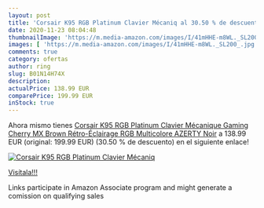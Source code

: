 ```yaml
---
layout: post
title: 'Corsair K95 RGB Platinum Clavier Mécaniq al 30.50 % de descuento'
date: 2020-11-23 08:04:48
thumbnailImage: 'https://m.media-amazon.com/images/I/41mHHE-m8WL._SL200_.jpg'
images: [ 'https://m.media-amazon.com/images/I/41mHHE-m8WL._SL200_.jpg' ]
comments: true
category: ofertas
author: ring
slug: B01N14H74X
description:
actualPrice: 138.99 EUR
comparePrice: 199.99 EUR
inStock: true
---
```


Ahora mismo tienes [Corsair K95 RGB Platinum Clavier Mécanique Gaming  Cherry MX Brown  Rétro-Éclairage RGB Multicolore  AZERTY  Noir](https://www.amazon.fr/dp/B01N14H74X/?tag=tolees0d-21) a 138.99 EUR (original: 199.99 EUR) (30.50 %  de descuento) en el siguiente enlace!

[![Corsair K95 RGB Platinum Clavier Mécaniq](https://m.media-amazon.com/images/I/41mHHE-m8WL._SL200_.jpg)](https://www.amazon.fr/dp/B01N14H74X/?tag=tolees0d-21)

[Visítala!!!](https://www.amazon.fr/dp/B01N14H74X/?tag=tolees0d-21)

Links participate in Amazon Associate program and might generate a comission on qualifying sales
